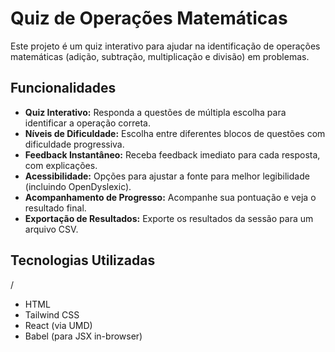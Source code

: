 # Quiz de Operações Matemáticas

Este projeto é um quiz interativo para ajudar na identificação de operações matemáticas (adição, subtração, multiplicação e divisão) em problemas.

## Funcionalidades

-   **Quiz Interativo:** Responda a questões de múltipla escolha para identificar a operação correta.
-   **Níveis de Dificuldade:** Escolha entre diferentes blocos de questões com dificuldade progressiva.
-   **Feedback Instantâneo:** Receba feedback imediato para cada resposta, com explicações.
-   **Acessibilidade:** Opções para ajustar a fonte para melhor legibilidade (incluindo OpenDyslexic).
-   **Acompanhamento de Progresso:** Acompanhe sua pontuação e veja o resultado final.
-   **Exportação de Resultados:** Exporte os resultados da sessão para um arquivo CSV.

## Tecnologias Utilizadas
/
-   HTML
-   Tailwind CSS
-   React (via UMD)
-   Babel (para JSX in-browser)
